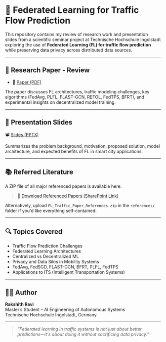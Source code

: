 # 🚦 Federated Learning for Traffic Flow Prediction

This repository contains my review of research work and presentation slides from a scientific seminar project at Technische Hochschule Ingolstadt exploring the use of **Federated Learning (FL) for traffic flow prediction** while preserving data privacy across distributed data sources.

---

## 📄 Research Paper - Review 

- 📘 [Paper (PDF)](paper/Rakshith_Ravi_Federated_Learning_for_Traffic_Flow_Prediction.pdf)

The paper discusses FL architectures, traffic modeling challenges, key algorithms (FedAvg, PLFL, FLAST-GCN, REFOL, FedTPS, BFRT), and experimental insights on decentralized model training.

---

## 🎤 Presentation Slides

📽️ [Slides (PPTX)](https://github.com/rakshithravi10/Federated-Learning-for-Traffic-Flow-Prediction/raw/main/presentation/RakshithRavi_Federated%20Learning%20for%20Traffic_Flow_Prediction_Slides.pptx)



Summarizes the problem background, motivation, proposed solution, model architecture, and expected benefits of FL in smart city applications.

---

## 📚 Referred Literature

A ZIP file of all major referenced papers is available here:

> 🔗 [Download Referenced Papers (SharePoint Link)](https://thide-my.sharepoint.com/:u:/g/personal/rar5407_thi_de/EWfHPERxf19MmDLxuLkPCVIBFXfL4l7r6woL5EFbpOwadQ)

Alternatively, upload `FL_Traffic_Paper_References.zip` in the `references/` folder if you'd like everything self-contained.

---

## 🔍 Topics Covered

- Traffic Flow Prediction Challenges  
- Federated Learning Architectures  
- Centralized vs Decentralized ML  
- Privacy and Data Silos in Mobility Systems  
- FedAvg, FedSGD, FLAST-GCN, BFRT, PLFL, FedTPS 
- Applications to ITS (Intelligent Transportation Systems)

---


## 👨‍💻 Author

**Rakshith Ravi**  
Master’s Student – AI Engineering of Autonomous Systems  
Technische Hochschule Ingolstadt, Germany  

---

> _“Federated learning in traffic systems is not just about better predictions—it's about doing it without sacrificing data privacy.”_
